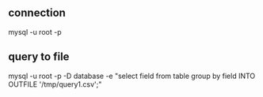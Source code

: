 ## connection 

mysql -u root -p


## query to file 

mysql -u root -p -D database -e "select field from table group by field INTO OUTFILE '/tmp/query1.csv';"

